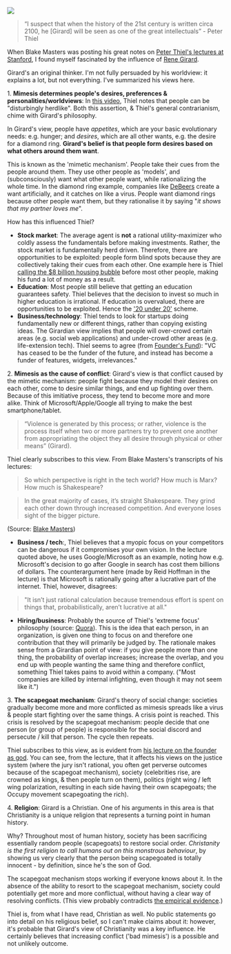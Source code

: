 <img src="/herd.jpg">

> “I suspect that when the history of the 21st century is written circa 2100, he [Girard] will be seen as one of the great intellectuals” - Peter Thiel

When Blake Masters was posting his great notes on [Peter Thiel's lectures at Stanford](http://blakemasters.tumblr.com/peter-thiels-cs183-startup), I found myself fascinated by the influence of [Rene Girard](http://en.wikipedia.org/wiki/Rene_Girard).

Girard's an original thinker. I'm not fully persuaded by his worldview: it explains a lot, but not everything. I've summarized his views here.

1\. <b>Mimesis determines people's desires, preferences & personalities/worldviews</b>: In [this video](http://www.youtube.com/watch?feature=player_embedded&v=esk7W9Jowtc), Thiel notes that people can be "disturbingly herdlike". Both this assertion, & Thiel's general contrarianism, chime with Girard's philosophy.

In Girard's view, people have <i>appetites</i>, which are your basic evolutionary needs: e.g. hunger; and <i>desires</i>, which are all other wants, e.g. the desire for a diamond ring. <b>Girard's belief is that people form desires based on what others around them want</b>. 

This is known as the 'mimetic mechanism'. People take their cues from the people around them. They use other people as 'models', and (subconsciously) want what other people want, while rationalizing the whole time. In the diamond ring example, companies like [DeBeers](http://en.wikipedia.org/wiki/De_Beers) create a want artificially, and it catches on like a virus. People want diamond rings because other people want them, but they rationalise it by saying "<i>it shows that my partner loves me</i>".

How has this influenced Thiel?

* <b>Stock market</b>: The average agent is <b>not</b> a rational utility-maximizer who coldly assess the fundamentals before making investments. Rather, the stock market is fundamentally herd driven. Therefore, there are opportunities to be exploited: people form blind spots because they are collectively taking their cues from each other. One example here is Thiel [calling the $8 billion housing bubble](http://bigthink.com/ideas/17721) before most other people, making his fund a lot of money as a result. 
* <b>Education</b>: Most people still believe that getting an education guarantees safety. Thiel believes that the decision to invest so much in higher education is irrational. If education is overvalued, there are opportunities to be exploited. Hence the ['20 under 20'](http://www.thielfellowship.org/) scheme. 
* <b>Business/technology</b>: Thiel tends to look for startups doing fundamentally new or different things, rather than copying existing ideas. The Girardian view implies that people will over-crowd certain areas (e.g. social web applications) and under-crowd other areas (e.g. life-extension tech). Thiel seems to agree (from [Founder's Fund](http://www.foundersfund.com/)): "VC has ceased to be the funder of the future, and instead has become a funder of features, widgets, irrelevances."

2\. <b>Mimesis as the cause of conflict</b>: Girard's view is that conflict caused by the mimetic mechanism: people fight because they model their desires on each other, come to desire similar things, and end up fighting over them. Because of this imitiative process, they tend to become more and more alike. Think of Microsoft/Apple/Google all trying to make the best smartphone/tablet.

> “Violence is generated by this process; or rather, violence is the process itself when two or more partners try to prevent one another from appropriating the object they all desire through physical or other means” (Girard).

Thiel clearly subscribes to this view. From Blake Masters's transcripts of his lectures:

> So which perspective is right in the tech world? How much is Marx? How much is Shakespeare?

> In the great majority of cases, it’s straight Shakespeare. They grind each other down through increased competition. And everyone loses sight of the bigger picture.

(Source: [Blake Masters](http://blakemasters.tumblr.com/post/23250566538/peter-thiels-cs183-startup-class-12-notes-essay))

* <b>Business / tech</b>:, Thiel believes that a myopic focus on your competitors can be dangerous if it compromises your own vision. In the lecture quoted above, he uses Google/Microsoft as 	an example, noting how e.g. Microsoft's decision to go after Google in search has cost them billions of dollars. The counterargument here (made by Reid Hoffman in the lecture) is that Microsoft is rationally going after a lucrative part of the internet. Thiel, however, disagrees: 

> "It isn’t just rational calculation because tremendous effort is spent on things that, probabilistically, aren’t lucrative at all."

* <b>Hiring/business</b>: Probably the source of Thiel's 'extreme focus' philosophy (source: [Quora](http://www.quora.com/PayPal/What-strong-beliefs-on-culture-for-entrepreneurialism-did-Peter-Max-David-have-at-PayPal/answer/Keith-Rabois)). This is the idea that each person, in an organization, is given one thing to focus on and therefore one contribution that they will primarily be judged by. The rationale makes sense from a Girardian point of view: if you give people more than one thing, the probability of overlap increases; increase the overlap, and you end up with people wanting the same thing and therefore conflict, something Thiel takes pains to avoid within a company. ("Most companies are killed by internal infighting, even though it may not seem like it.")

3\. <b>The scapegoat mechanism</b>: Girard's theory of social change: societies gradually become more and more conflicted as mimesis spreads like a virus & people start fighting over the same things. A crisis point is reached. This crisis is resolved by the scapegoat mechanism: people decide that one person (or group of people) is responsible for the social discord and persecute / kill that person. The cycle then repeats. 

Thiel subscribes to this view, as is evident from [his lecture on the founder as god](http://blakemasters.tumblr.com/post/24578683805/peter-thiels-cs183-startup-class-18-notes-essay). You can see, from the lecture, that it affects his views on the justice system (where the jury isn't rational, you often get perverse outcomes because of the scapegoat mechanism), society (celebrities rise, are crowned as kings, & then people turn on them), politics (right wing / left wing polarization, resulting in each side having their own scapegoats; the Occupy movement scapegoating the rich). 

4\. <b>Religion</b>: Girard is a Christian. One of his arguments in this area is that Christianity is a unique religion that represents a turning point in human history. 

Why? Throughout most of human history, society has been sacrificing essentially random people (scapegoats) to restore social order. <i>Christanity is the first religion to call humans out on this monstrous behaviour</i>, by showing us very clearly that the person being scapegoated is totally innocent - by definition, since he's the son of God. 

The scapegoat mechanism stops working if everyone knows about it. In the absence of the ability to resort to the scapegoat mechanism, society could potentially get more and more conflictual, without having a clear way of resolving conflicts. (This view probably contradicts [the empirical evidence](http://online.wsj.com/article/SB10001424053111904106704576583203589408180.html).)

Thiel is, from what I have read, Christian as well. No public statements go into detail on his religious belief, so I can't make claims about it: however, it's probable that Girard's view of Christianity was a key influence. He certainly believes that increasing conflict ('bad mimesis') is a possible and not unlikely outcome.